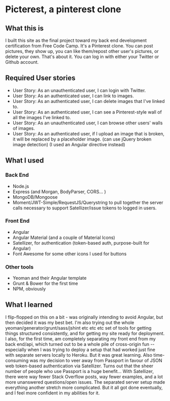 # Picterest, a pinterest clone

## What this is
I built this site as the final project toward my back end development certification from Free Code Camp. It's a Pinterest clone. You can post pictures, they show up, you can like them/repost other user's pictures, or delete your own. That's about it. You can log in with either your Twitter or Github account.

## Required User stories
- User Story: As an unauthenticated user, I can login with Twitter.
- User Story: As an authenticated user, I can link to images.
- User Story: As an authenticated user, I can delete images that I've linked to.
- User Story: As an authenticated user, I can see a Pinterest-style wall of all the images I've linked to.
- User Story: As an unauthenticated user, I can browse other users' walls of images.
- User Story: As an authenticated user, if I upload an image that is broken, it will be replaced by a placeholder image. (can use jQuery broken image detection) (I used an Angular directive instead)

## What I used
### Back End
- Node.js
- Express (and Morgan, BodyParser, CORS... )
- MongoDB/Mongoose
- Moment/JWT-Simple/RequestJS/Querystring to pull together the server calls necessary to support Satellizer/issue tokens to logged in users.

### Front End
- Angular
- Angular Material (and a couple of Material Icons)
- Satellizer, for authentication (token-based auth, purpose-built for Angular)
- Font Awesome for some other icons I used for buttons

### Other tools
- Yeoman and their Angular template
- Grunt & Bower for the first time
- NPM, obviously

## What I learned
I flip-flopped on this on a bit - was originally intending to avoid Angular, but then decided it was my best bet. I'm also trying out the whole yeoman/generator/grunt/sass/jshint etc etc etc set of tools for getting things structured consistently, and for getting my site ready for deployment. I also, for the first time, am completely separating my front end from my back end/api, which turned out to be a whole pile of cross-origin fun -- especially when I was trying to deploy a setup that had worked just fine with separate servers locally to Heroku.  But it was great learning. Also time-consuming was my decision to veer away from Passport in favour of JSON web token-based authentication via Satellizer. Turns out that the sheer number of people who use Passport is a huge benefit... With Satellizer, there were way fewer Stack Overflow posts, way fewer examples, and a lot more unanswered questions/open issues. The separated server setup made everything another stretch more complicated. But it all got done eventually, and I feel more confident in my abilities for it.
